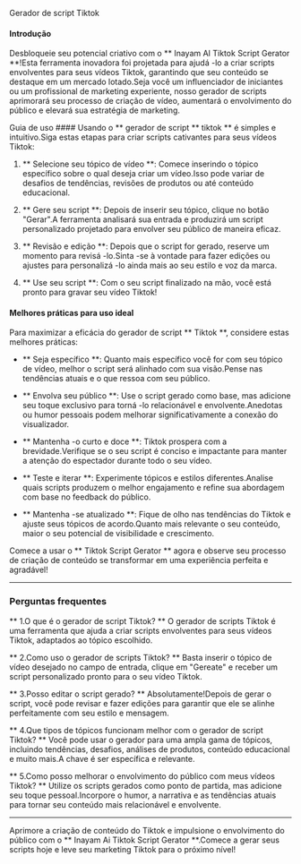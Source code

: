Gerador de script Tiktok

#### Introdução
Desbloqueie seu potencial criativo com o ** Inayam AI Tiktok Script Gerator **!Esta ferramenta inovadora foi projetada para ajudá -lo a criar scripts envolventes para seus vídeos Tiktok, garantindo que seu conteúdo se destaque em um mercado lotado.Seja você um influenciador de iniciantes ou um profissional de marketing experiente, nosso gerador de scripts aprimorará seu processo de criação de vídeo, aumentará o envolvimento do público e elevará sua estratégia de marketing.

Guia de uso ####
Usando o ** gerador de script ** tiktok ** é simples e intuitivo.Siga estas etapas para criar scripts cativantes para seus vídeos Tiktok:

1. ** Selecione seu tópico de vídeo **: Comece inserindo o tópico específico sobre o qual deseja criar um vídeo.Isso pode variar de desafios de tendências, revisões de produtos ou até conteúdo educacional.

2. ** Gere seu script **: Depois de inserir seu tópico, clique no botão "Gerar".A ferramenta analisará sua entrada e produzirá um script personalizado projetado para envolver seu público de maneira eficaz.

3. ** Revisão e edição **: Depois que o script for gerado, reserve um momento para revisá -lo.Sinta -se à vontade para fazer edições ou ajustes para personalizá -lo ainda mais ao seu estilo e voz da marca.

4. ** Use seu script **: Com o seu script finalizado na mão, você está pronto para gravar seu vídeo Tiktok!

#### Melhores práticas para uso ideal
Para maximizar a eficácia do gerador de script ** Tiktok **, considere estas melhores práticas:

- ** Seja específico **: Quanto mais específico você for com seu tópico de vídeo, melhor o script será alinhado com sua visão.Pense nas tendências atuais e o que ressoa com seu público.

- ** Envolva seu público **: Use o script gerado como base, mas adicione seu toque exclusivo para torná -lo relacionável e envolvente.Anedotas ou humor pessoais podem melhorar significativamente a conexão do visualizador.

- ** Mantenha -o curto e doce **: Tiktok prospera com a brevidade.Verifique se o seu script é conciso e impactante para manter a atenção do espectador durante todo o seu vídeo.

- ** Teste e iterar **: Experimente tópicos e estilos diferentes.Analise quais scripts produzem o melhor engajamento e refine sua abordagem com base no feedback do público.

- ** Mantenha -se atualizado **: Fique de olho nas tendências do Tiktok e ajuste seus tópicos de acordo.Quanto mais relevante o seu conteúdo, maior o seu potencial de visibilidade e crescimento.

Comece a usar o ** Tiktok Script Gerator ** agora e observe seu processo de criação de conteúdo se transformar em uma experiência perfeita e agradável!

----

### Perguntas frequentes

** 1.O que é o gerador de script Tiktok? **
O gerador de scripts Tiktok é uma ferramenta que ajuda a criar scripts envolventes para seus vídeos Tiktok, adaptados ao tópico escolhido.

** 2.Como uso o gerador de scripts Tiktok? **
Basta inserir o tópico de vídeo desejado no campo de entrada, clique em "Gereate" e receber um script personalizado pronto para o seu vídeo Tiktok.

** 3.Posso editar o script gerado? **
Absolutamente!Depois de gerar o script, você pode revisar e fazer edições para garantir que ele se alinhe perfeitamente com seu estilo e mensagem.

** 4.Que tipos de tópicos funcionam melhor com o gerador de script Tiktok? **
Você pode usar o gerador para uma ampla gama de tópicos, incluindo tendências, desafios, análises de produtos, conteúdo educacional e muito mais.A chave é ser específica e relevante.

** 5.Como posso melhorar o envolvimento do público com meus vídeos Tiktok? **
Utilize os scripts gerados como ponto de partida, mas adicione seu toque pessoal.Incorpore o humor, a narrativa e as tendências atuais para tornar seu conteúdo mais relacionável e envolvente.

----

Aprimore a criação de conteúdo do Tiktok e impulsione o envolvimento do público com o ** Inayam Ai Tiktok Script Gerator **.Comece a gerar seus scripts hoje e leve seu marketing Tiktok para o próximo nível!
